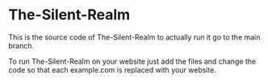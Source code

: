 # The-Silent-Realm

This is the source code of The-Silent-Realm to actually run it go to the main branch.

To run The-Silent-Realm on your website just add the files and change the code so that each example.com is replaced with your website.
